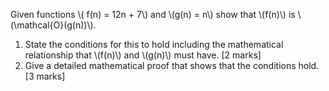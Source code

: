Given functions \\( f(n) = 12n + 7\\) and \\(g(n) = n\\) show that \\(f(n)\\) is \\(\mathcal{O}(g(n))\\).

1. State the conditions for this to hold including the mathematical relationship that \\(f(n)\\) and \\(g(n)\\) must have.
[2 marks]
2. Give a detailed mathematical proof that shows that the conditions hold.
[3 marks]